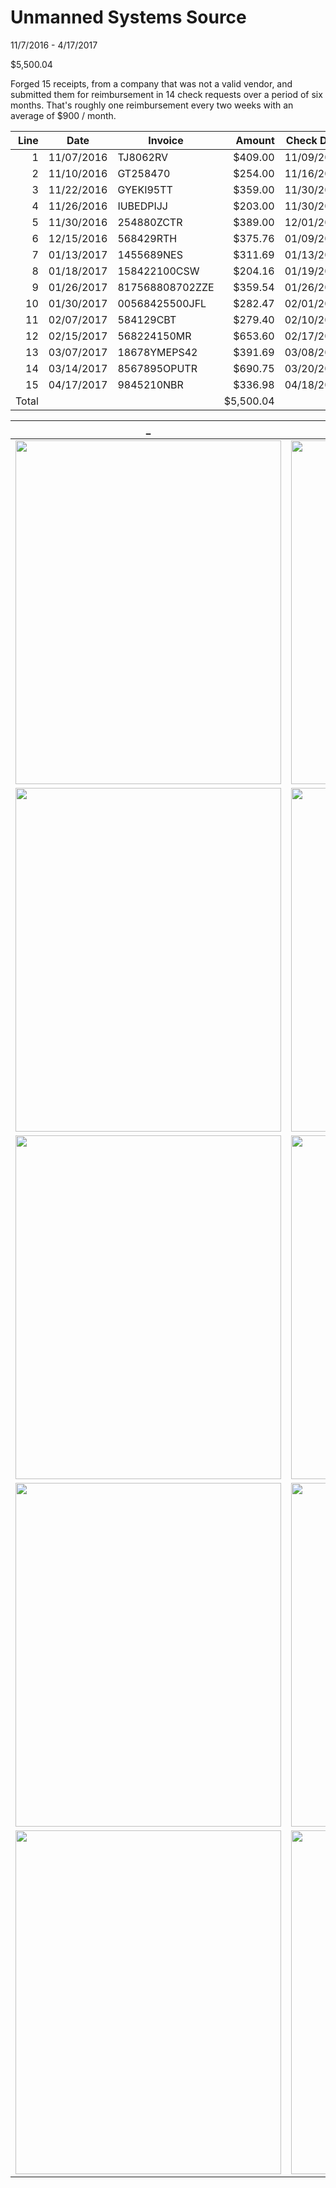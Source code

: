 # Unmanned Systems Source
11/7/2016 - 4/17/2017

$5,500.04

Forged 15 receipts, from a company that was not a valid vendor, and
submitted them for reimbursement in 14 check requests over a period
of six months.  That's roughly one reimbursement every two weeks with 
an average of $900 / month.

Line|Date|Invoice|Amount|Check Date|Check No.
--:|---|---|--:|---|---
1|11/07/2016|TJ8062RV|$409.00|11/09/2016|408620213
2|11/10/2016|GT258470|$254.00|11/16/2016|408620222
3|11/22/2016|GYEKI95TT|$359.00|11/30/2016|408620232
4|11/26/2016|IUBEDPIJJ|$203.00|11/30/2016|408620232
5|11/30/2016|254880ZCTR|$389.00|12/01/2016|408620236
6|12/15/2016|568429RTH|$375.76|01/09/2017|408620251
7|01/13/2017|1455689NES|$311.69|01/13/2017|408620262
8|01/18/2017|158422100CSW|$204.16|01/19/2017|408620269
9|01/26/2017|817568808702ZZE|$359.54|01/26/2017|408620275
10|01/30/2017|00568425500JFL|$282.47|02/01/2017|408620277
11|02/07/2017|584129CBT|$279.40|02/10/2017|408620289
12|02/15/2017|568224150MR|$653.60|02/17/2017|408620295
13|03/07/2017|18678YMEPS42|$391.69|03/08/2017|408620304
14|03/14/2017|8567895OPUTR|$690.75|03/20/2017|408620306
15|04/17/2017|9845210NBR|$336.98|04/18/2017|408620340
Total| ||$5,500.04| |

_ | _ |
---|---|
<img src="https://oakstreetfalls.github.io/Analysis/Autodesk/2017-07-31%20TER%20C%20SanAntonio%20AutoDesk%2032002%20p2.png" width="425" height="550">| <img src="https://oakstreetfalls.github.io/Analysis/Autodesk/2017-07-31%20TER%20C%20SanAntonio%20AutoDesk%2032002%20p2.png" width="425" height="550">| 
<img src="https://oakstreetfalls.github.io/Analysis/Autodesk/2017-07-31%20TER%20C%20SanAntonio%20AutoDesk%2032002%20p2.png" width="425" height="550">| <img src="https://oakstreetfalls.github.io/Analysis/Autodesk/2017-07-31%20TER%20C%20SanAntonio%20AutoDesk%2032002%20p2.png" width="425" height="550">|
<img src="https://oakstreetfalls.github.io/Analysis/Autodesk/2017-07-31%20TER%20C%20SanAntonio%20AutoDesk%2032002%20p2.png" width="425" height="550">| <img src="https://oakstreetfalls.github.io/Analysis/Autodesk/2017-07-31%20TER%20C%20SanAntonio%20AutoDesk%2032002%20p2.png" width="425" height="550">| 
<img src="https://oakstreetfalls.github.io/Analysis/Autodesk/2017-07-31%20TER%20C%20SanAntonio%20AutoDesk%2032002%20p2.png" width="425" height="550">| <img src="https://oakstreetfalls.github.io/Analysis/Autodesk/2017-07-31%20TER%20C%20SanAntonio%20AutoDesk%2032002%20p2.png" width="425" height="550">| 
<img src="https://oakstreetfalls.github.io/Analysis/Autodesk/2017-07-31%20TER%20C%20SanAntonio%20AutoDesk%2032002%20p2.png" width="425" height="550">| <img src="https://oakstreetfalls.github.io/Analysis/Autodesk/2017-07-31%20TER%20C%20SanAntonio%20AutoDesk%2032002%20p2.png" width="425" height="550">|
